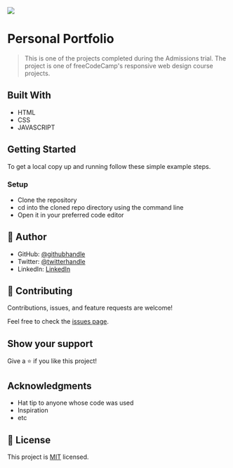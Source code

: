 ![](https://img.shields.io/badge/Microverse-blueviolet)

# Personal Portfolio

> This is one of the projects completed during the Admissions trial. The project is one of freeCodeCamp's responsive web design course projects.



## Built With

- HTML
- CSS
- JAVASCRIPT



## Getting Started

To get a local copy up and running follow these simple example steps.


### Setup
- Clone the repository
- cd into the cloned repo directory using the command line
- Open it in your preferred code editor

## 👤 Author

- GitHub: [@githubhandle](https://github.com/githubhandle)
- Twitter: [@twitterhandle](https://twitter.com/twitterhandle)
- LinkedIn: [LinkedIn](https://linkedin.com/in/linkedinhandle)


## 🤝 Contributing

Contributions, issues, and feature requests are welcome!

Feel free to check the [issues page](../../issues/).

## Show your support

Give a ⭐️ if you like this project!

## Acknowledgments

- Hat tip to anyone whose code was used
- Inspiration
- etc

## 📝 License

This project is [MIT](./MIT.md) licensed.
